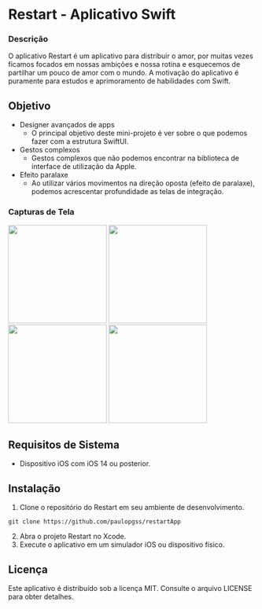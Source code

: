 # Restart - Aplicativo Swift #

### Descrição ###
O aplicativo Restart é um aplicativo para distribuir o amor, por muitas vezes ficamos focados em nossas ambições e nossa rotina e esquecemos de partilhar um pouco de amor com o mundo. A motivação do aplicativo é puramente para estudos e aprimoramento de habilidades com Swift.

## Objetivo ##
- Designer avançados de apps
  - O principal objetivo deste mini-projeto é ver sobre o que podemos fazer com a estrutura SwiftUI.
- Gestos complexos
  - Gestos complexos que não podemos encontrar na biblioteca de interface de utilização da Apple.
- Efeito paralaxe
  - Ao utilizar vários movimentos na direção oposta (efeito de paralaxe), podemos acrescentar profundidade as telas de integração.

### Capturas de Tela ###
<img src="https://github.com/paulopgss/restartApp/assets/18484968/e10c4178-4f93-4c3d-855e-2c9a38b71c4b" width="200">
<img src="https://github.com/paulopgss/restartApp/assets/18484968/cc415595-db03-4911-9fdf-a50cb83d8458" width="200">
<img src="https://github.com/paulopgss/restartApp/assets/18484968/999e424f-37ce-43d9-afca-a7b952ed239a" width="200">
<img src="https://github.com/paulopgss/restartApp/assets/18484968/a12774c4-d509-4f2f-940f-0265cd2f01fe" width="200">

## Requisitos de Sistema ##

- Dispositivo iOS com iOS 14 ou posterior.

## Instalação ##
1. Clone o repositório do Restart em seu ambiente de desenvolvimento.
```shell
git clone https://github.com/paulopgss/restartApp
```
2. Abra o projeto Restart no Xcode.
3. Execute o aplicativo em um simulador iOS ou dispositivo físico.

## Licença ##
Este aplicativo é distribuído sob a licença MIT. Consulte o arquivo LICENSE para obter detalhes.
